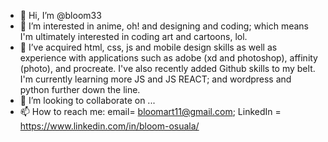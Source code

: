 - 👋 Hi, I’m @bloom33
- 👀 I’m interested in anime, oh! and designing and coding; which means I'm ultimately interested in coding art and cartoons, lol.
- 🌱 I’ve acquired html, css, js and mobile design skills as well as experience with applications such as adobe (xd and photoshop), affinity (photo), and procreate. I've also recently added Github skills to my belt. I'm currently learning more JS and JS REACT; and wordpress and python further down the line.
- 💞️ I’m looking to collaborate on ...
- 📫 How to reach me: email= bloomart11@gmail.com; LinkedIn = https://www.linkedin.com/in/bloom-osuala/

<!---
bloom33/bloom33 is a ✨ special ✨ repository because its `README.md` (this file) appears on your GitHub profile.
You can click the Preview link to take a look at your changes.
--->
